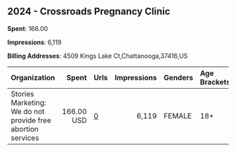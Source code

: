 ## 2024 - Crossroads Pregnancy Clinic 
**Spent**: 166.00

**Impressions**: 6,119

**Billing Addresses**: 4509 Kings Lake Ct,Chattanooga,37416,US

|Organization|Spent|Urls|Impressions|Genders|Age Brackets|Country Codes|
|:---|---:|:---|---:|:---|:---|:---|
|Stories Marketing: We do not provide free abortion services|166.00 USD|[0](https://www.snap.com/political-ads/asset/d982ad34bb379151e5cf64b8d7029615bc79ca10ef6ce7fdfa9196f23798a377?mediaType=mp4)|6,119|FEMALE|18+|united states|
